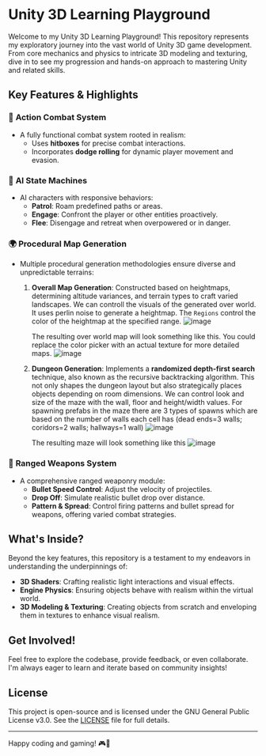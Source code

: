 # Unity 3D Learning Playground

Welcome to my Unity 3D Learning Playground! This repository represents my exploratory journey into the vast world of Unity 3D game development. From core mechanics and physics to intricate 3D modeling and texturing, dive in to see my progression and hands-on approach to mastering Unity and related skills.

## Key Features & Highlights

### 🥊 **Action Combat System**
- A fully functional combat system rooted in realism:
  - Uses **hitboxes** for precise combat interactions.
  - Incorporates **dodge rolling** for dynamic player movement and evasion.

### 🤖 **AI State Machines**
- AI characters with responsive behaviors:
  - **Patrol**: Roam predefined paths or areas.
  - **Engage**: Confront the player or other entities proactively.
  - **Flee**: Disengage and retreat when overpowered or in danger.

### 🌍 **Procedural Map Generation**
- Multiple procedural generation methodologies ensure diverse and unpredictable terrains:
  1. **Overall Map Generation**: Constructed based on heightmaps, determining altitude variances, and terrain types to craft varied landscapes.
     We can controll the visuals of the generated over world. It uses perlin noise to generate a heightmap. The `Regions` control the color of the heightmap at the specified range.
     ![image](https://github.com/Mitch-Aufiero/Unity3D-Learning-Playground/assets/122287506/26b3ae12-d3d4-4b4c-9994-da28ba34400f)

     The resulting over world map will look something like this. You could replace the color picker with an actual texture for more detailed maps.
     ![image](https://github.com/Mitch-Aufiero/Unity3D-Learning-Playground/assets/122287506/a6ab49a7-14c1-40d8-9ab6-8082e7bf043e)


  3. **Dungeon Generation**: Implements a **randomized depth-first search** technique, also known as the recursive backtracking algorithm. This not only shapes the dungeon layout but also strategically places objects depending on room dimensions.
     We can control look and size of the maze with the wall, floor and height/width values.
     For spawning prefabs in the maze there are 3 types of spawns which are based on the number of walls each cell has (dead ends=3 walls; coridors=2 walls; hallways=1 wall)
     ![image](https://github.com/Mitch-Aufiero/Unity3D-Learning-Playground/assets/122287506/8e0e41c0-2521-4261-9736-f66a84cf2002)

     The resulting maze will look something like this
     ![image](https://github.com/Mitch-Aufiero/Unity3D-Learning-Playground/assets/122287506/8d56ba71-29d8-4d67-a6ce-6141ad56f9b2)

     


### 🏹 **Ranged Weapons System**
- A comprehensive ranged weaponry module:
  - **Bullet Speed Control**: Adjust the velocity of projectiles.
  - **Drop Off**: Simulate realistic bullet drop over distance.
  - **Pattern & Spread**: Control firing patterns and bullet spread for weapons, offering varied combat strategies.

## What's Inside?

Beyond the key features, this repository is a testament to my endeavors in understanding the underpinnings of:
- **3D Shaders**: Crafting realistic light interactions and visual effects.
- **Engine Physics**: Ensuring objects behave with realism within the virtual world.
- **3D Modeling & Texturing**: Creating objects from scratch and enveloping them in textures to enhance visual realism.

## Get Involved!

Feel free to explore the codebase, provide feedback, or even collaborate. I'm always eager to learn and iterate based on community insights!

## License

This project is open-source and is licensed under the GNU General Public License v3.0. See the [LICENSE](LICENSE) file for full details.

---

Happy coding and gaming! 🎮🚀
